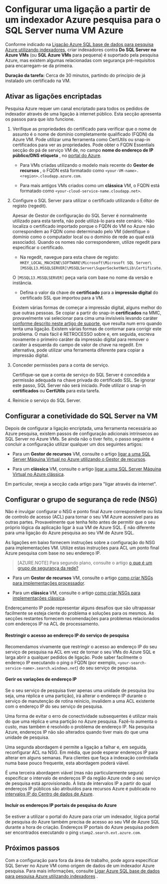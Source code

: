 <properties 
    pageTitle="Configurar uma ligação a partir de um indexador Azure pesquisa para o SQL Server numa máquina virtual Azure | Microsoft Azure | Indexadores" 
    description="Ativar ligações encriptadas e configurar a firewall para permitir ligações para o SQL Server num computador virtual Azure (VM) a partir de um indexador no Azure pesquisa." 
    services="search" 
    documentationCenter="" 
    authors="jack4it" 
    manager="pablocas" 
    editor=""/>

<tags 
    ms.service="search" 
    ms.devlang="rest-api" 
    ms.workload="search" 
    ms.topic="article" 
    ms.tgt_pltfrm="na" 
    ms.date="09/26/2016" 
    ms.author="jackma"/>

# <a name="configure-a-connection-from-an-azure-search-indexer-to-sql-server-on-an-azure-vm"></a>Configurar uma ligação a partir de um indexador Azure pesquisa para o SQL Server numa VM Azure

Conforme indicado na [Ligação Azure SQL base de dados para pesquisa Azure utilizando indexadores](search-howto-connecting-azure-sql-database-to-azure-search-using-indexers-2015-02-28.md#frequently-asked-questions), criar indexadores contra **Do SQL Server no Azure VMs** (ou **SQL Azure VMs** para pequena) é suportado pela pesquisa Azure, mas existem algumas relacionadas com segurança pré-requisitos para encarregam-se da primeira. 

**Duração da tarefa:** Cerca de 30 minutos, partindo do princípio de já instalado um certificado na VM.

## <a name="enable-encrypted-connections"></a>Ativar as ligações encriptadas

Pesquisa Azure requer um canal encriptado para todos os pedidos de indexador através de uma ligação à internet público. Esta secção apresenta os passos para que isto funcione.

1. Verifique as propriedades do certificado para verificar que o nome de assunto é o nome de domínio completamente qualificado (FQDN) da Azure VM. Pode utilizar uma ferramenta como CertUtils ou snap-in certificados para ver as propriedades. Pode obter o FQDN Essentials secção do pá de serviço VM de, no campo **nome do endereço de IP público/DNS etiqueta** , no [portal do Azure](https://portal.azure.com/).

    - Para VMs criadas utilizando o modelo mais recente do **Gestor de recursos** , o FQDN está formatado como `<your-VM-name>.<region>.cloudapp.azure.com`. 

    - Para mais antigos VMs criados como um **clássica** VM, o FQDN está formatado como `<your-cloud-service-name.cloudapp.net>`. 

2. Configure o SQL Server para utilizar o certificado utilizando o Editor de registo (regedit). 

    Apesar de Gestor de configuração do SQL Server é normalmente utilizado para esta tarefa, não pode utilizá-lo para este cenário. -Não localiza o certificado importado porque o FQDN do VM no Azure não correspondem ao FQDN como determinado pelo VM (identifique o domínio como o computador local ou o domínio de rede ao qual está associado). Quando os nomes não corresponderem, utilize regedit para especificar o certificado.

    - Na regedit, navegue para esta chave de registo: `HKEY_LOCAL_MACHINE\SOFTWARE\Microsoft\Microsoft SQL Server\[MSSQL13.MSSQLSERVER]\MSSQLServer\SuperSocketNetLib\Certificate`.
     
    O `[MSSQL13.MSSQLSERVER]` peça varia com base no nome da versão e instância. 

    - Defina o valor da chave de **certificado** para a **impressão digital** do certificado SSL que importou para a VM.

    Existem várias formas de começar a impressão digital, alguns melhor do que outras pessoas. Se copiar a partir do snap-in **certificados** na MMC, provavelmente vai selecionar para cima uma invisíveis levando caráter [conforme descrito neste artigo de suporte](https://support.microsoft.com/kb/2023869/), que resulta num erro quando tenta uma ligação. Existem várias formas de contornar para corrigir este problema. O mais fácil é RETROCESSO sobre e, em seguida, escreva novamente o primeiro caráter da impressão digital para remover o caráter à esquerda do campo de valor de chave na regedit. Em alternativa, pode utilizar uma ferramenta diferente para copiar a impressão digital.

3. Conceder permissões para a conta de serviço. 

    Certifique-se que a conta de serviço do SQL Server é concedida a permissão adequada na chave privada do certificado SSL. Se ignorar este passo, SQL Server não será iniciado. Pode utilizar o snap-in **certificados** ou **CertUtils** para esta tarefa.

4. Reinicie o serviço do SQL Server.

## <a name="configure-sql-server-connectivity-in-the-vm"></a>Configurar a conetividade do SQL Server na VM

Depois de configurar a ligação encriptada, uma ferramenta necessária ao Azure pesquisa, existem passos de configuração adicionais intrínsecos ao SQL Server no Azure VMs. Se ainda não o tiver feito, o passo seguinte é concluir a configuração utilizar qualquer um dos seguintes artigos:

- Para um **Gestor de recursos** VM, consulte o artigo [ligar a uma SQL Server Máquina Virtual no Azure utilizando o Gestor de recursos](../virtual-machines/virtual-machines-windows-sql-connect.md). 

- Para um **clássica** VM, consulte o artigo [ligar a uma SQL Server Máquina Virtual no Azure clássica](../virtual-machines/virtual-machines-windows-classic-sql-connect.md).

Em particular, reveja a secção cada artigo para "ligar através da internet".

## <a name="configure-the-network-security-group-nsg"></a>Configurar o grupo de segurança de rede (NSG)

Não é invulgar configurar o NSG e ponto final Azure correspondente ou lista de controlo de acesso (ACL) para tornar o seu VM Azure acessível para as outras partes. Provavelmente que tenha feito antes de permitir que o seu próprio lógica da aplicação ligar à sua VM de Azure SQL. É não diferente para uma ligação do Azure pesquisa ao seu VM de Azure SQL. 

As ligações em baixo fornecem instruções sobre a configuração do NSG para implementações VM. Utilize estas instruções para ACL um ponto final Azure pesquisa com base no seu endereço IP.

> [AZURE.NOTE] Para segundo plano, consulte o artigo [o que é um grupo de segurança da rede?](../virtual-network/virtual-networks-nsg.md)

- Para um **Gestor de recursos** VM, consulte o artigo [como criar NSGs para implementações processador](../virtual-network/virtual-networks-create-nsg-arm-pportal.md). 

- Para um **clássica** VM, consulte o artigo [como criar NSGs para implementações clássica](../virtual-network/virtual-networks-create-nsg-classic-ps.md).

Endereçamento IP pode representar alguns desafios que são ultrapassar facilmente se esteja ciente do problema e soluções para os mesmos. As secções restantes fornecem recomendações para problemas relacionados com endereços IP na ACL de processamento.

#### <a name="restrict-access-to-the-search-service-ip-address"></a>Restringir o acesso ao endereço IP do serviço de pesquisa

Recomendamos vivamente que restringir o acesso ao endereço IP do seu serviço de pesquisa na ACL em vez de tornar o seu VMs do Azure SQL e larga abrir a qualquer pedidos de ligação. Pode saber facilmente o endereço IP executando o ping o FQDN (por exemplo, `<your-search-service-name>.search.windows.net`) do seu serviço de pesquisa.

#### <a name="managing-ip-address-fluctuations"></a>Gerir os variações de endereço IP

Se o seu serviço de pesquisa tiver apenas uma unidade de pesquisa (ou seja, uma réplica e uma partição), irá alterar o endereço IP durante o serviço de manutenção de rotina reinício, invalidem a uma ACL existente com o endereço IP do seu serviço de pesquisa.

Uma forma de evitar o erro de conectividade subsequentes é utilizar mais do que uma réplica e uma partição no Azure pesquisa. Fazê-lo aumenta o custo, mas também é resolvido o problema de endereço IP. Na pesquisa Azure, endereços IP não são alterados quando tiver mais do que uma unidade de pesquisa.

Uma segunda abordagem é permite a ligação a falhar e, em seguida, reconfigurar ACL na NSG. Em média, que pode esperar endereços IP para alterar em alguns semanas. Para clientes que faça a indexação controlada numa base pouco frequente, esta abordagem poderá viável.

É uma terceira abordagem viável (mas não particularmente segura) especificar o intervalo de endereços IP da região Azure onde o seu serviço de pesquisa está aprovisionado. A lista de intervalos IP a partir do qual endereços IP públicos são atribuídos para recursos Azure é publicada no [intervalos IP do Centro de dados de Azure](https://www.microsoft.com/download/details.aspx?id=41653). 

#### <a name="include-the-azure-search-portal-ip-addresses"></a>Incluir os endereços IP portais de pesquisa do Azure

Se estiver a utilizar o portal do Azure para criar um indexador, lógica portal de pesquisa do Azure também precisa de acesso ao seu VM de Azure SQL durante a hora de criação. Endereços IP portais do Azure pesquisa podem ser encontrados executando o ping `stamp2.search.ext.azure.com`.

## <a name="next-steps"></a>Próximos passos

Com a configuração para fora da área de trabalho, pode agora especificar SQL Server no Azure VM como origem de dados de um indexador Azure pesquisa. Para mais informações, consulte [Ligar Azure SQL base de dados para pesquisa Azure utilizando indexadores](search-howto-connecting-azure-sql-database-to-azure-search-using-indexers-2015-02-28.md) .
